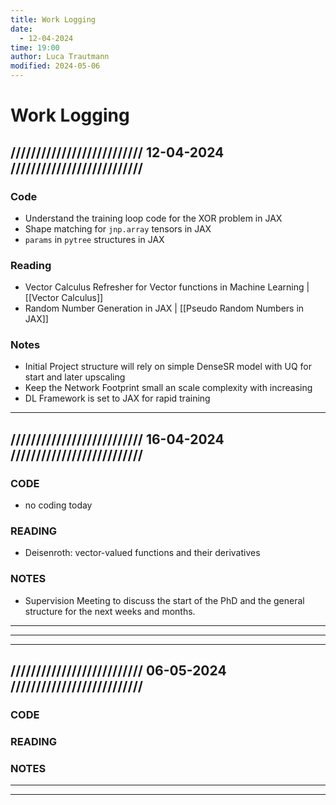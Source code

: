 ```yaml
---
title: Work Logging
date:
  - 12-04-2024
time: 19:00
author: Luca Trautmann
modified: 2024-05-06
---
```

# Work Logging
## ////////////////////////// 12-04-2024 //////////////////////////
### Code
- Understand the training loop code for the XOR problem in JAX 
- Shape matching for `jnp.array` tensors in JAX
- `params` in `pytree` structures in JAX

### Reading
- Vector Calculus Refresher for Vector functions in Machine Learning | [[Vector Calculus]]
- Random Number Generation in JAX | [[Pseudo Random Numbers in JAX]]

### Notes
- Initial Project structure will rely on simple DenseSR model with UQ for start and later upscaling
- Keep the Network Footprint small an scale complexity with increasing 
- DL Framework is set to JAX for rapid training

---
## ////////////////////////// 16-04-2024 //////////////////////////
### CODE
- no coding today

### READING
- Deisenroth: vector-valued functions and their derivatives

### NOTES
- Supervision Meeting to discuss the start of the PhD and the general structure for the next weeks and months. 
---
---

---
## ////////////////////////// 06-05-2024 //////////////////////////
### CODE


### READING


### NOTES

---
---




